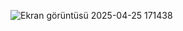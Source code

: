 ![Ekran görüntüsü 2025-04-25 171438](https://github.com/user-attachments/assets/ed380888-fcfa-45c3-807a-ae88ad1176a3)

